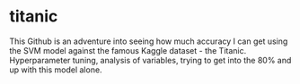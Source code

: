# titanic

This Github is an adventure into seeing how much accuracy I can get using the SVM model against the famous Kaggle dataset - the Titanic. Hyperparameter tuning, analysis of variables, trying to get into the 80% and up with this model alone.
